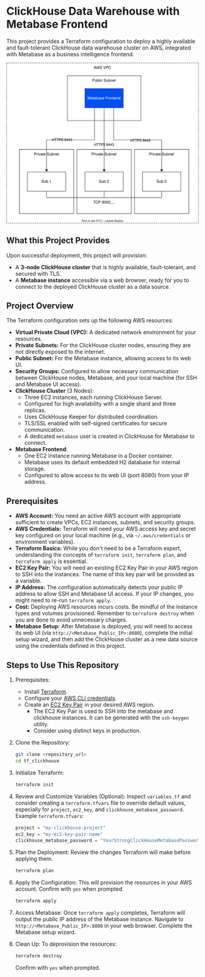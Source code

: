 # ClickHouse Data Warehouse with Metabase Frontend

This project provides a Terraform configuration to deploy a highly available and fault-tolerant ClickHouse data warehouse cluster on AWS, integrated with Metabase as a business intelligence frontend.

![cluster](clickhouse_cluster.svg)

## What this Project Provides

Upon successful deployment, this project will provision:

- A **3-node ClickHouse cluster** that is highly available, fault-tolerant, and secured with TLS.
- A **Metabase instance** accessible via a web browser, ready for you to connect to the deployed ClickHouse cluster as a data source.

## Project Overview

The Terraform configuration sets up the following AWS resources:

- **Virtual Private Cloud (VPC):** A dedicated network environment for your resources.
- **Private Subnets:** For the ClickHouse cluster nodes, ensuring they are not directly exposed to the internet.
- **Public Subnet:** For the Metabase instance, allowing access to its web UI.
- **Security Groups:** Configured to allow necessary communication between ClickHouse nodes, Metabase, and your local machine (for SSH and Metabase UI access).
- **ClickHouse Cluster** (3 Nodes):
  - Three EC2 instances, each running ClickHouse Server.
  - Configured for high availability with a single shard and three replicas.
  - Uses ClickHouse Keeper for distributed coordination.
  - TLS/SSL enabled with self-signed certificates for secure communication.
  - A dedicated `metabase` user is created in ClickHouse for Metabase to connect.
- **Metabase Frontend**:
  - One EC2 instance running Metabase in a Docker container.
  - Metabase uses its default embedded H2 database for internal storage.
  - Configured to allow access to its web UI (port 8080) from your IP address.

## Prerequisites

- **AWS Account:** You need an active AWS account with appropriate sufficient to create VPCs, EC2 instances, subnets, and security groups.
- **AWS Credentials:** Terraform will need your AWS access key and secret key configured on your local machine (e.g., via `~/.aws/credentials` or environment variables).
- **Terraform Basics:** While you don't need to be a Terraform expert, understanding the concepts of `terraform init`, `terraform plan`, and `terraform apply` is essential.
- **EC2 Key Pair:** You will need an existing EC2 Key Pair in your AWS region to SSH into the instances. The name of this key pair will be provided as a variable.
- **IP Address:** The configuration automatically detects your public IP address to allow SSH and Metabase UI access. If your IP changes, you might need to re-run `terraform apply`.
- **Cost:** Deploying AWS resources incurs costs. Be mindful of the instance types and volumes provisioned. Remember to `terraform destroy` when you are done to avoid unnecessary charges.
- **Metabase Setup:** After Metabase is deployed, you will need to access its web UI (via `http://<Metabase_Public_IP>:8080`), complete the initial setup wizard, and then add the ClickHouse cluster as a new data source using the credentials defined in this project.

## Steps to Use This Repository

1.  Prerequisites:

    - Install [Terraform](https://www.terraform.io/downloads).
    - Configure your [AWS CLI credentials](https://docs.aws.amazon.com/cli/latest/userguide/cli-configure-files.html).
    - Create an [EC2 Key Pair](https://docs.aws.amazon.com/AWSEC2/latest/UserGuide/ec2-key-pairs.html) in your desired AWS region.
      - The EC2 Key Pair is used to SSH into the metabase and clickhouse instances. It can be generated with the `ssh-keygen` utility.
      - Consider using distinct keys in production.      

2.  Clone the Repository:

    ```bash
    git clone <repository_url>
    cd tf_clickhouse
    ```

3.  Initialize Terraform:

    ```bash
    terraform init
    ```

4.  Review and Customize Variables (Optional):
    Inspect `variables.tf` and consider creating a `terraform.tfvars` file to override default values, especially for `project`, `ec2_key`, and `clickhouse_metabase_password`.
    Example `terraform.tfvars`:

    ```terraform
    project = "my-clickhouse-project"
    ec2_key = "my-ec2-key-pair-name"
    clickhouse_metabase_password = "YourStrongClickHouseMetabasePassword"
    ```

5.  Plan the Deployment:
    Review the changes Terraform will make before applying them.

    ```bash
    terraform plan
    ```

6.  Apply the Configuration:
    This will provision the resources in your AWS account. Confirm with `yes` when prompted.

    ```bash
    terraform apply
    ```

7.  Access Metabase:
    Once `terraform apply` completes, Terraform will output the public IP address of the Metabase instance.
    Navigate to `http://<Metabase_Public_IP>:8080` in your web browser.
    Complete the Metabase setup wizard.

8.  Clean Up:
    To deprovision the resources:

    ```bash
    terraform destroy
    ```

    Confirm with `yes` when prompted.

